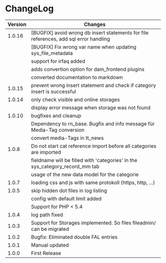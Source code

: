 ChangeLog
=========

|Version|Changes|
|-------|-------|
|1.0.16| [BUGFIX] avoid wrong db insert statements for file references, add sql error handling|
|| [BUGFIX] Fix wrong var name when updating sys_file_metadata|
|| support for irfaq added|
|| adds convertion option for dam_frontend plugins|
|| converted documentation to markdown|
|1.0.15| prevent wrong insert statement and check if category insert is successful|
|1.0.14| only check visible and online storages|
|| display error message when storage was not found|
|1.0.10| bugfixes and cleanup|
|| Dependency to rn\_base. Bugfix and info message für Media-Tag conversion|
|| convert media-Tags in tt\_news|
|1.0.8| Do not start cat reference import before all categories are imported|
|| fieldname will be filled with 'categories' in the sys\_category\_record\_mm tab|
|| usage of the new data model for the categorie|
|1.0.7| loading css and js with same protokoll (https, http, ...)|
|1.0.5| skip hidden dot files in log listing|
|| config with default limit added|
|| Support for PHP \< 5.4|
|1.0.4| log path fixed|
|1.0.3| Support for Storages implemented. So files fileadmin/ can be migrated|
|1.0.2| Bugfix: Eliminated double FAL entries|
|1.0.1| Manual updated|
|1.0.0| First Release|


